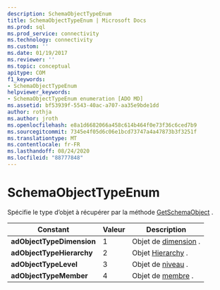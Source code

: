 ```yaml
---
description: SchemaObjectTypeEnum
title: SchemaObjectTypeEnum | Microsoft Docs
ms.prod: sql
ms.prod_service: connectivity
ms.technology: connectivity
ms.custom: ''
ms.date: 01/19/2017
ms.reviewer: ''
ms.topic: conceptual
apitype: COM
f1_keywords:
- SchemaObjectTypeEnum
helpviewer_keywords:
- SchemaObjectTypeEnum enumeration [ADO MD]
ms.assetid: bf53939f-5543-40ac-a707-aa35e9bde1dd
author: rothja
ms.author: jroth
ms.openlocfilehash: e8a1d6682066a458c614b464f0e73f36c6ced7b9
ms.sourcegitcommit: 7345e4f05d6c06e1bcd73747a4a47873b3f3251f
ms.translationtype: MT
ms.contentlocale: fr-FR
ms.lasthandoff: 08/24/2020
ms.locfileid: "88777848"
---
```

# <a name="schemaobjecttypeenum"></a>SchemaObjectTypeEnum
Spécifie le type d’objet à récupérer par la méthode [GetSchemaObject](./getschemaobject-method-ado-md.md) .  
  
|Constant|Valeur|Description|  
|--------------|-----------|-----------------|  
|**adObjectTypeDimension**|1|Objet de [dimension](./dimension-object-ado-md.md) .|  
|**adObjectTypeHierarchy**|2|Objet [Hierarchy](./hierarchy-object-ado-md.md) .|  
|**adObjectTypeLevel**|3|Objet de [niveau](./level-object-ado-md.md) .|  
|**adObjectTypeMember**|4|Objet de [membre](./member-object-ado-md.md) .|